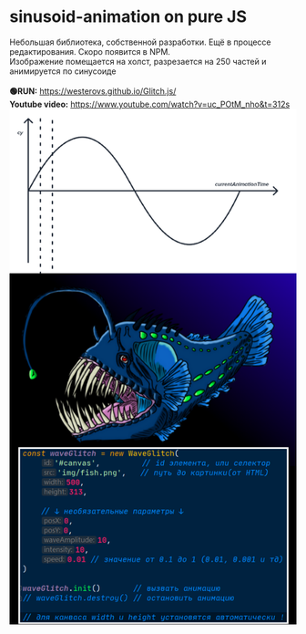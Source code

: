 # sinusoid-animation on pure JS
Небольшая библиотека, собственной разработки. Ещё в процессе редактирования. Скоро появится в NPM. 
<br>
Изображение помещается на холст, разрезается на 250 частей и анимируется по синусоиде
<br>
<br>
<b>🟢RUN:</b>
https://westerovs.github.io/Glitch.js/
<br>
<b>Youtube video:</b>
https://www.youtube.com/watch?v=uc_POtM_nho&t=312s
<img src="./cover.png">
